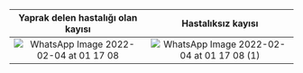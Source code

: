 Yaprak delen hastalığı olan kayısı            |  Hastalıksız kayısı
:-------------------------:|:-------------------------:
![WhatsApp Image 2022-02-04 at 01 17 08](https://user-images.githubusercontent.com/73136159/152438482-8e19c761-c913-4102-b27f-1a14d957eea6.jpeg) | ![WhatsApp Image 2022-02-04 at 01 17 08 (1)](https://user-images.githubusercontent.com/73136159/152438487-6d3c46fb-7199-42e4-ba2e-4e19609505cb.jpeg)
